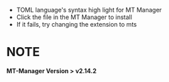 - TOML language's syntax high light for MT Manager
- Click the file in the MT Manager to install
- If it fails, try changing the extension to mts

# NOTE
**MT-Manager Version > v2.14.2**
